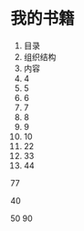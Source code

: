 # 我的书籍  #
1. 目录
2. 组织结构
3. 内容
4. 4
5. 5
6. 6
7. 7
8. 8
9. 9
10. 10
11. 22
12. 33
13. 44


77

40

50
90
